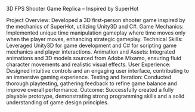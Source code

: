 3D FPS Shooter Game Replica – Inspired by SuperHot

Project Overview: Developed a 3D first-person shooter game inspired by the mechanics of SuperHot, utilizing Unity3D and C#.
Game Mechanics: Implemented unique time manipulation gameplay where time moves only when the player moves, enhancing strategic gameplay.
Technical Skills: Leveraged Unity3D for game development and C# for scripting game mechanics and player interactions.
Animation and Assets: Integrated animations and 3D models sourced from Adobe Mixamo, ensuring fluid character movements and realistic visual effects.
User Experience: Designed intuitive controls and an engaging user interface, contributing to an immersive gaming experience.
Testing and Iteration: Conducted thorough playtesting, gathering feedback to refine game balance and improve overall performance.
Outcome: Successfully created a fully playable prototype, demonstrating strong programming skills and a solid understanding of game design principles.

